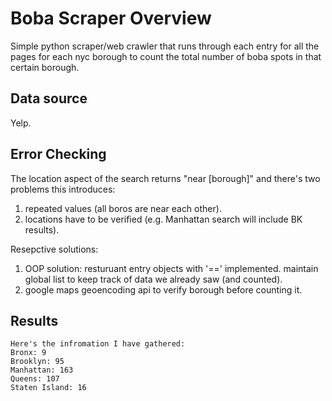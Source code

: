 # Boba Scraper Overview
Simple python scraper/web crawler that runs through each entry for all the pages for each nyc borough to count the total number of boba spots in that certain borough.  

## Data source
Yelp. 

## Error Checking 
The location aspect of the search returns "near [borough]" and there's two problems this introduces:
1. repeated values (all boros are near each other).
2. locations have to be verified (e.g. Manhattan search will include BK results).

Resepctive solutions:
1. OOP solution: resturuant entry objects with '==' implemented. maintain global list to keep track of data we already saw (and counted).
2. google maps geoencoding api to verify borough before counting it.

## Results
```
Here's the infromation I have gathered: 
Bronx: 9
Brooklyn: 95
Manhattan: 163
Queens: 107
Staten Island: 16
````
